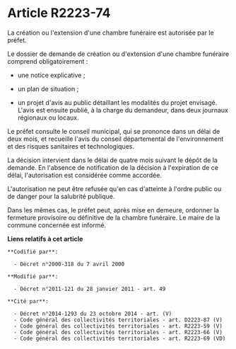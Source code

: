 # Article R2223-74

La création ou l'extension d'une chambre funéraire est autorisée par le préfet.

Le dossier de demande de création ou d'extension d'une chambre funéraire comprend obligatoirement :

- une notice explicative ;

- un plan de situation ;

- un projet d'avis au public détaillant les modalités du projet envisagé. L'avis est ensuite publié, à la charge du
demandeur, dans deux journaux régionaux ou locaux.

Le préfet consulte le conseil municipal, qui se prononce dans un délai de deux mois, et recueille l'avis du conseil
départemental de l'environnement et des risques sanitaires et technologiques. 

La décision intervient dans le délai de quatre mois suivant le dépôt de la demande. En l'absence de notification de la
décision à l'expiration de ce délai, l'autorisation est considérée comme accordée.

L'autorisation ne peut être refusée qu'en cas d'atteinte à l'ordre public ou de danger pour la salubrité publique.

Dans les mêmes cas, le préfet peut, après mise en demeure, ordonner la fermeture provisoire ou définitive de la chambre
funéraire. Le maire de la commune concernée est informé.

**Liens relatifs à cet article**

	**Codifié par**:

	  - Décret n°2000-318 du 7 avril 2000

	**Modifié par**:

	  - Décret n°2011-121 du 28 janvier 2011 - art. 49

	**Cité par**:

	  - Décret n°2014-1293 du 23 octobre 2014 - art. (V)
	  - Code général des collectivités territoriales - art. D2223-87 (V)
	  - Code général des collectivités territoriales - art. R2223-59 (V)
	  - Code général des collectivités territoriales - art. R2223-66 (V)
	  - Code général des collectivités territoriales - art. R2223-69 (VD)
